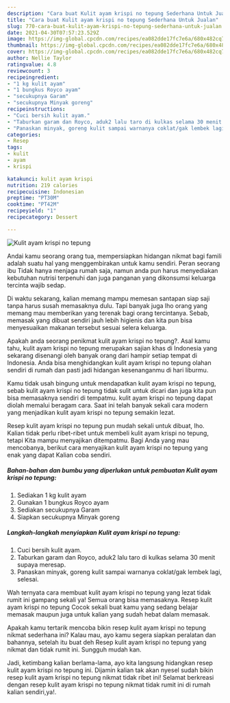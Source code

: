 ```yaml
---
description: "Cara buat Kulit ayam krispi no tepung Sederhana Untuk Jualan"
title: "Cara buat Kulit ayam krispi no tepung Sederhana Untuk Jualan"
slug: 770-cara-buat-kulit-ayam-krispi-no-tepung-sederhana-untuk-jualan
date: 2021-04-30T07:57:23.529Z
image: https://img-global.cpcdn.com/recipes/ea082dde17fc7e6a/680x482cq70/kulit-ayam-krispi-no-tepung-foto-resep-utama.jpg
thumbnail: https://img-global.cpcdn.com/recipes/ea082dde17fc7e6a/680x482cq70/kulit-ayam-krispi-no-tepung-foto-resep-utama.jpg
cover: https://img-global.cpcdn.com/recipes/ea082dde17fc7e6a/680x482cq70/kulit-ayam-krispi-no-tepung-foto-resep-utama.jpg
author: Nellie Taylor
ratingvalue: 4.8
reviewcount: 3
recipeingredient:
- "1 kg kulit ayam"
- "1 bungkus Royco ayam"
- "secukupnya Garam"
- "secukupnya Minyak goreng"
recipeinstructions:
- "Cuci bersih kulit ayam."
- "Taburkan garam dan Royco, aduk2 lalu taro di kulkas selama 30 menit supaya meresap."
- "Panaskan minyak, goreng kulit sampai warnanya coklat/gak lembek lagi, selesai."
categories:
- Resep
tags:
- kulit
- ayam
- krispi

katakunci: kulit ayam krispi 
nutrition: 219 calories
recipecuisine: Indonesian
preptime: "PT30M"
cooktime: "PT42M"
recipeyield: "1"
recipecategory: Dessert

---
```



![Kulit ayam krispi no tepung](https://img-global.cpcdn.com/recipes/ea082dde17fc7e6a/680x482cq70/kulit-ayam-krispi-no-tepung-foto-resep-utama.jpg)

Andai kamu seorang orang tua, mempersiapkan hidangan nikmat bagi famili adalah suatu hal yang menggembirakan untuk kamu sendiri. Peran seorang ibu Tidak hanya menjaga rumah saja, namun anda pun harus menyediakan kebutuhan nutrisi terpenuhi dan juga panganan yang dikonsumsi keluarga tercinta wajib sedap.

Di waktu  sekarang, kalian memang mampu memesan santapan siap saji tanpa harus susah memasaknya dulu. Tapi banyak juga lho orang yang memang mau memberikan yang terenak bagi orang tercintanya. Sebab, memasak yang dibuat sendiri jauh lebih higienis dan kita pun bisa menyesuaikan makanan tersebut sesuai selera keluarga. 



Apakah anda seorang penikmat kulit ayam krispi no tepung?. Asal kamu tahu, kulit ayam krispi no tepung merupakan sajian khas di Indonesia yang sekarang disenangi oleh banyak orang dari hampir setiap tempat di Indonesia. Anda bisa menghidangkan kulit ayam krispi no tepung olahan sendiri di rumah dan pasti jadi hidangan kesenanganmu di hari liburmu.

Kamu tidak usah bingung untuk mendapatkan kulit ayam krispi no tepung, sebab kulit ayam krispi no tepung tidak sulit untuk dicari dan juga kita pun bisa memasaknya sendiri di tempatmu. kulit ayam krispi no tepung dapat diolah memalui beragam cara. Saat ini telah banyak sekali cara modern yang menjadikan kulit ayam krispi no tepung semakin lezat.

Resep kulit ayam krispi no tepung pun mudah sekali untuk dibuat, lho. Kalian tidak perlu ribet-ribet untuk membeli kulit ayam krispi no tepung, tetapi Kita mampu menyajikan ditempatmu. Bagi Anda yang mau mencobanya, berikut cara menyajikan kulit ayam krispi no tepung yang enak yang dapat Kalian coba sendiri.

<!--inarticleads1-->

##### Bahan-bahan dan bumbu yang diperlukan untuk pembuatan Kulit ayam krispi no tepung:

1. Sediakan 1 kg kulit ayam
1. Gunakan 1 bungkus Royco ayam
1. Sediakan secukupnya Garam
1. Siapkan secukupnya Minyak goreng




<!--inarticleads2-->

##### Langkah-langkah menyiapkan Kulit ayam krispi no tepung:

1. Cuci bersih kulit ayam.
1. Taburkan garam dan Royco, aduk2 lalu taro di kulkas selama 30 menit supaya meresap.
1. Panaskan minyak, goreng kulit sampai warnanya coklat/gak lembek lagi, selesai.




Wah ternyata cara membuat kulit ayam krispi no tepung yang lezat tidak rumit ini gampang sekali ya! Semua orang bisa memasaknya. Resep kulit ayam krispi no tepung Cocok sekali buat kamu yang sedang belajar memasak maupun juga untuk kalian yang sudah hebat dalam memasak.

Apakah kamu tertarik mencoba bikin resep kulit ayam krispi no tepung nikmat sederhana ini? Kalau mau, ayo kamu segera siapkan peralatan dan bahannya, setelah itu buat deh Resep kulit ayam krispi no tepung yang nikmat dan tidak rumit ini. Sungguh mudah kan. 

Jadi, ketimbang kalian berlama-lama, ayo kita langsung hidangkan resep kulit ayam krispi no tepung ini. Dijamin kalian tak akan nyesel sudah bikin resep kulit ayam krispi no tepung nikmat tidak ribet ini! Selamat berkreasi dengan resep kulit ayam krispi no tepung nikmat tidak rumit ini di rumah kalian sendiri,ya!.

